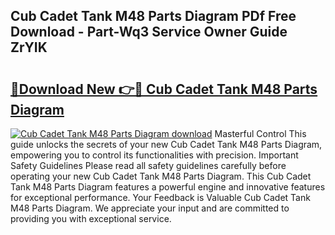 ## Cub Cadet Tank M48 Parts Diagram PDf Free Download - Part-Wq3 Service Owner Guide ZrYIK

# <h2><a href="http://dfl9ix.blite.top/?on=Cub+Cadet+Tank+M48+Parts+Diagram">🔗Download New 👉🔴 Cub Cadet Tank M48 Parts Diagram</a></h2>

[![Cub Cadet Tank M48 Parts Diagram download](https://i.imgur.com/lujVjoI.png)](http://dfl9ix.blite.top/?on=Cub+Cadet+Tank+M48+Parts+Diagram)
Masterful Control This guide unlocks the secrets of your new Cub Cadet Tank M48 Parts Diagram, empowering you to control its functionalities with precision. Important Safety Guidelines Please read all safety guidelines carefully before operating your new Cub Cadet Tank M48 Parts Diagram. This Cub Cadet Tank M48 Parts Diagram features a powerful engine and innovative features for exceptional performance. Your Feedback is Valuable Cub Cadet Tank M48 Parts Diagram. We appreciate your input and are committed to providing you with exceptional service.
